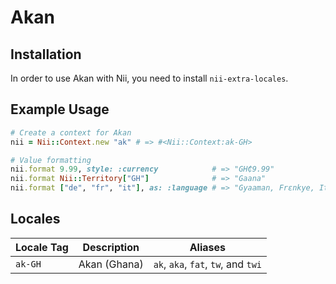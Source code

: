 <!-- This file has been generated. Source: languages/_template.md.erb -->

# Akan

## Installation

In order to use Akan with Nii, you need to install `nii-extra-locales`.

## Example Usage

``` ruby
# Create a context for Akan
nii = Nii::Context.new "ak" # => #<Nii::Context:ak-GH>

# Value formatting
nii.format 9.99, style: :currency            # => "GH₵9.99"
nii.format Nii::Territory["GH"]              # => "Gaana"
nii.format ["de", "fr", "it"], as: :language # => "Gyaaman, Frɛnkye, Italy kasa"
```


## Locales

<table>
  <thead>
    <tr>
      <th>Locale Tag</th>
      <th>Description</th>
      <th>Aliases</th>
    </tr>
  </thead>
  <tbody>
    <tr>
      <td><code>ak-GH</code></td>
      <td>Akan (Ghana)</td>
      <td><code>ak</code>, <code>aka</code>, <code>fat</code>, <code>tw</code>, and <code>twi</code></td>
    </tr>
  </tbody>
</table>

